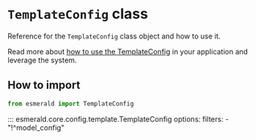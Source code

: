 # **`TemplateConfig`** class

Reference for the `TemplateConfig` class object and how to use it.

Read more about [how to use the TemplateConfig](https://esmerald.dev/configurations/template/) in your
application and leverage the system.

## How to import

```python
from esmerald import TemplateConfig
```

::: esmerald.core.config.template.TemplateConfig
    options:
        filters:
        - "!^model_config"
